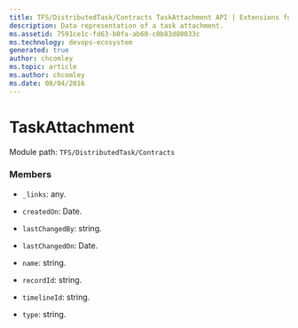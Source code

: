 ```yaml
---
title: TFS/DistributedTask/Contracts TaskAttachment API | Extensions for Azure DevOps Services
description: Data representation of a task attachment.
ms.assetid: 7591ce1c-fd63-b0fa-ab60-c0b83d80033c
ms.technology: devops-ecosystem
generated: true
author: chcomley
ms.topic: article
ms.author: chcomley
ms.date: 08/04/2016
---
```


# TaskAttachment

Module path: `TFS/DistributedTask/Contracts`

### Members

* `_links`: any.

* `createdOn`: Date.

* `lastChangedBy`: string.

* `lastChangedOn`: Date.

* `name`: string.

* `recordId`: string.

* `timelineId`: string.

* `type`: string.
